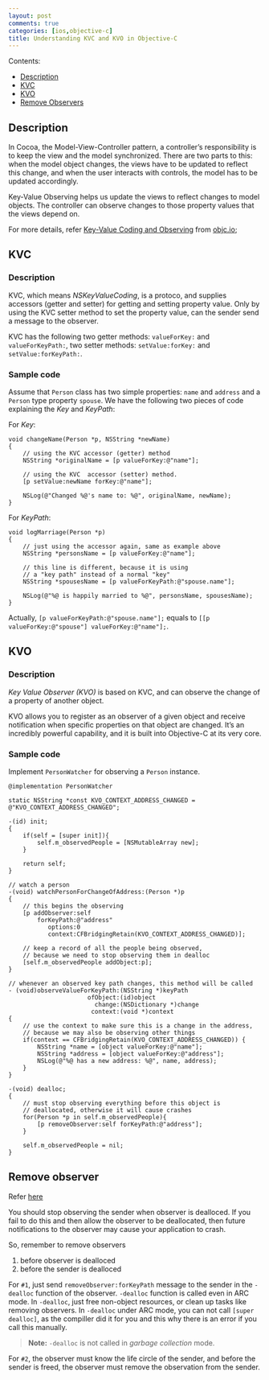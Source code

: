 ```yaml
---
layout: post
comments: true
categories: [ios,objective-c]
title: Understanding KVC and KVO in Objective-C
---
```


Contents:

* [Description](#description)
* [KVC](#kvc)
* [KVO](#kvo)
* [Remove Observers](#remove_observers)



## <a name="description"></a>Description

In Cocoa, the Model-View-Controller pattern, a controller’s responsibility is to keep the view and the model synchronized. There are two parts to this: when the model object changes, the views have to be updated to reflect this change, and when the user interacts with controls, the model has to be updated accordingly.

Key-Value Observing helps us update the views to reflect changes to model objects. The controller can observe changes to those property values that the views depend on.

For more details, refer [Key-Value Coding and Observing](http://www.objc.io/issues/7-foundation/key-value-coding-and-observing/) from [objc.io](objc.io);

<!-- more -->

## <a name="kvc"></a>KVC

### Description

KVC, which means *NSKeyValueCoding*, is a protoco, and supplies accessors (getter and setter) for getting and setting property value. Only by using the KVC setter method to set the property value, can the sender send a message to the observer.

KVC has the following two getter methods: `valueForKey:` and `valueForKeyPath:`, two setter methods: `setValue:forKey:` and `setValue:forKeyPath:`.

### Sample code

Assume that `Person` class has two simple properties: `name` and `address` and a `Person` type property `spouse`. We have the following two pieces of code explaining the *Key* and *KeyPath*:

For *Key*:

```objc
void changeName(Person *p, NSString *newName)
{
    // using the KVC accessor (getter) method
    NSString *originalName = [p valueForKey:@"name"];
 
    // using the KVC  accessor (setter) method.
    [p setValue:newName forKey:@"name"];
 
    NSLog(@"Changed %@'s name to: %@", originalName, newName);
}
```

For *KeyPath*:

```objc
void logMarriage(Person *p)
{
    // just using the accessor again, same as example above
    NSString *personsName = [p valueForKey:@"name"];
 
    // this line is different, because it is using
    // a "key path" instead of a normal "key"
    NSString *spousesName = [p valueForKeyPath:@"spouse.name"];
 
    NSLog(@"%@ is happily married to %@", personsName, spousesName);
}
```

Actually, `[p valueForKeyPath:@"spouse.name"];` equals to `[[p valueForKey:@"spouse"] valueForKey:@"name"];`.

## <a name="kvo"></a>KVO

### Description

*Key Value Observer (KVO)* is based on KVC, and can observe the change of a property of another object.

KVO allows you to register as an observer of a given object and receive notification when specific properties on that object are changed. It’s an incredibly powerful capability, and it is built into Objective-C at its very core.

### Sample code

Implement `PersonWatcher` for observing a `Person` instance.

```objc
@implementation PersonWatcher

static NSString *const KVO_CONTEXT_ADDRESS_CHANGED = @"KVO_CONTEXT_ADDRESS_CHANGED";

-(id) init;
{
    if(self = [super init]){
        self.m_observedPeople = [NSMutableArray new];
    }
    
    return self;
}

// watch a person
-(void) watchPersonForChangeOfAddress:(Person *)p
{
    // this begins the observing
    [p addObserver:self
        forKeyPath:@"address"
           options:0
           context:CFBridgingRetain(KVO_CONTEXT_ADDRESS_CHANGED)];
    
    // keep a record of all the people being observed,
    // because we need to stop observing them in dealloc
    [self.m_observedPeople addObject:p];
}

// whenever an observed key path changes, this method will be called
- (void)observeValueForKeyPath:(NSString *)keyPath
                      ofObject:(id)object
                        change:(NSDictionary *)change
                       context:(void *)context
{
    // use the context to make sure this is a change in the address,
    // because we may also be observing other things
    if(context == CFBridgingRetain(KVO_CONTEXT_ADDRESS_CHANGED)) {
        NSString *name = [object valueForKey:@"name"];
        NSString *address = [object valueForKey:@"address"];
        NSLog(@"%@ has a new address: %@", name, address);
    }
}

-(void) dealloc;
{ 
    // must stop observing everything before this object is
    // deallocated, otherwise it will cause crashes
    for(Person *p in self.m_observedPeople){
        [p removeObserver:self forKeyPath:@"address"];
    }
    
    self.m_observedPeople = nil;
}
```

## <a name="remove_observers"></a>Remove observer

Refer [here](http://stackoverflow.com/questions/6959896/kvo-and-arc-how-to-removeobserver)

You should stop observing the sender when observer is dealloced. If you fail to do this and then allow the observer to be deallocated, then future notifications to the observer may cause your application to crash.

So, remember to remove observers 

1. before observer is dealloced
2. before the sender is dealloced

For `#1`, just send `removeObserver:forKeyPath` message to the sender in the `-dealloc` function of the observer.
`-dealloc` function is called even in ARC mode. In `-dealloc`, just free non-object resources, or clean up tasks like removing observers. In `-dealloc` under ARC mode, you can not call `[super dealloc]`, as the compiller did it for you and this why there is an error if you call this manually.

> **Note:** `-dealloc` is not called in *garbage collection* mode.

For `#2`, the observer must know the life circle of the sender, and before the sender is freed, the observer must remove the observation from the sender. 